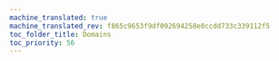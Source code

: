 ```yaml
---
machine_translated: true
machine_translated_rev: f865c9653f9df092694258e0ccdd733c339112f5
toc_folder_title: Domains
toc_priority: 56
---
```



